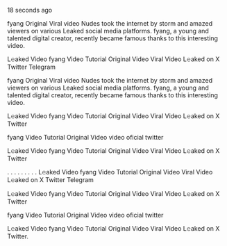18 seconds ago

fyang Original Viral video Nudes took the internet by storm and amazed viewers on various Leaked social media platforms. fyang, a young and talented digital creator, recently became famous thanks to this interesting video.

L𝚎aked Video fyang Video Tutorial Original Video Viral Video L𝚎aked on X Twitter Telegram

fyang Original Viral video Nudes took the internet by storm and amazed viewers on various Leaked social media platforms. fyang, a young and talented digital creator, recently became famous thanks to this interesting video.

L𝚎aked Video fyang Video Tutorial Original Video Viral Video L𝚎aked on X Twitter

fyang Video Tutorial Original Video video oficial twitter

L𝚎aked Video fyang Video Tutorial Original Video Viral Video L𝚎aked on X Twitter

. . . . . . . . . L𝚎aked Video fyang Video Tutorial Original Video Viral Video L𝚎aked on X Twitter Telegram

L𝚎aked Video fyang Video Tutorial Original Video Viral Video L𝚎aked on X Twitter

fyang Video Tutorial Original Video video oficial twitter

L𝚎aked Video fyang Video Tutorial Original Video Viral Video L𝚎aked on X Twitter.
